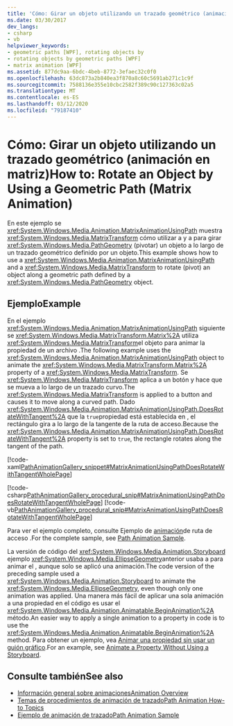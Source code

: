 ```yaml
---
title: 'Cómo: Girar un objeto utilizando un trazado geométrico (animación en matriz)'
ms.date: 03/30/2017
dev_langs:
- csharp
- vb
helpviewer_keywords:
- geometric paths [WPF], rotating objects by
- rotating objects by geometric paths [WPF]
- matrix animation [WPF]
ms.assetid: 877dc9aa-6bdc-4beb-8772-3efaec32c0f0
ms.openlocfilehash: 63dc873a2b840ea3f870a8c60c5691ab271c1c9f
ms.sourcegitcommit: 7588136e355e10cbc2582f389c90c127363c02a5
ms.translationtype: MT
ms.contentlocale: es-ES
ms.lasthandoff: 03/12/2020
ms.locfileid: "79187410"
---
```

# <a name="how-to-rotate-an-object-by-using-a-geometric-path-matrix-animation"></a><span data-ttu-id="9619e-102">Cómo: Girar un objeto utilizando un trazado geométrico (animación en matriz)</span><span class="sxs-lookup"><span data-stu-id="9619e-102">How to: Rotate an Object by Using a Geometric Path (Matrix Animation)</span></span>
<span data-ttu-id="9619e-103">En este ejemplo se <xref:System.Windows.Media.Animation.MatrixAnimationUsingPath> muestra <xref:System.Windows.Media.MatrixTransform> cómo utilizar a y a para girar <xref:System.Windows.Media.PathGeometry> (pivotar) un objeto a lo largo de un trazado geométrico definido por un objeto.</span><span class="sxs-lookup"><span data-stu-id="9619e-103">This example shows how to use a <xref:System.Windows.Media.Animation.MatrixAnimationUsingPath> and a <xref:System.Windows.Media.MatrixTransform> to rotate (pivot) an object along a geometric path defined by a <xref:System.Windows.Media.PathGeometry> object.</span></span>  
  
## <a name="example"></a><span data-ttu-id="9619e-104">Ejemplo</span><span class="sxs-lookup"><span data-stu-id="9619e-104">Example</span></span>  
 <span data-ttu-id="9619e-105">En el ejemplo <xref:System.Windows.Media.Animation.MatrixAnimationUsingPath> siguiente se <xref:System.Windows.Media.MatrixTransform.Matrix%2A> utiliza <xref:System.Windows.Media.MatrixTransform>el objeto para animar la propiedad de un archivo .</span><span class="sxs-lookup"><span data-stu-id="9619e-105">The following example uses the <xref:System.Windows.Media.Animation.MatrixAnimationUsingPath> object to animate the <xref:System.Windows.Media.MatrixTransform.Matrix%2A> property of a <xref:System.Windows.Media.MatrixTransform>.</span></span> <span data-ttu-id="9619e-106">Se <xref:System.Windows.Media.MatrixTransform> aplica a un botón y hace que se mueva a lo largo de un trazado curvo.</span><span class="sxs-lookup"><span data-stu-id="9619e-106">The <xref:System.Windows.Media.MatrixTransform> is applied to a button and causes it to move along a curved path.</span></span> <span data-ttu-id="9619e-107">Dado <xref:System.Windows.Media.Animation.MatrixAnimationUsingPath.DoesRotateWithTangent%2A> que la `true`propiedad está establecida en , el rectángulo gira a lo largo de la tangente de la ruta de acceso.</span><span class="sxs-lookup"><span data-stu-id="9619e-107">Because the <xref:System.Windows.Media.Animation.MatrixAnimationUsingPath.DoesRotateWithTangent%2A> property is set to `true`, the rectangle rotates along the tangent of the path.</span></span>  
  
 [!code-xaml[PathAnimationGallery_snippet#MatrixAnimationUsingPathDoesRotateWithTangentWholePage](~/samples/snippets/csharp/VS_Snippets_Wpf/PathAnimationGallery_snippet/CS/matrixanimationusingpathdoesrotatewithtangentexample.xaml#matrixanimationusingpathdoesrotatewithtangentwholepage)]  
  
 [!code-csharp[PathAnimationGallery_procedural_snip#MatrixAnimationUsingPathDoesRotateWithTangentWholePage](~/samples/snippets/csharp/VS_Snippets_Wpf/PathAnimationGallery_procedural_snip/CSharp/MatrixAnimationUsingPathDoesRotateWithTangentExample.cs#matrixanimationusingpathdoesrotatewithtangentwholepage)]
 [!code-vb[PathAnimationGallery_procedural_snip#MatrixAnimationUsingPathDoesRotateWithTangentWholePage](~/samples/snippets/visualbasic/VS_Snippets_Wpf/PathAnimationGallery_procedural_snip/VisualBasic/MatrixAnimationUsingPathDoesRotateWithTangentExample.vb#matrixanimationusingpathdoesrotatewithtangentwholepage)]  
  
 <span data-ttu-id="9619e-108">Para ver el ejemplo completo, consulte Ejemplo de [animación](https://github.com/Microsoft/WPF-Samples/tree/master/Animation/PathAnimations)de ruta de acceso .</span><span class="sxs-lookup"><span data-stu-id="9619e-108">For the complete sample, see [Path Animation Sample](https://github.com/Microsoft/WPF-Samples/tree/master/Animation/PathAnimations).</span></span>  
  
 <span data-ttu-id="9619e-109">La versión de código del <xref:System.Windows.Media.Animation.Storyboard> ejemplo <xref:System.Windows.Media.EllipseGeometry>anterior usaba a para animar el , aunque solo se aplicó una animación.</span><span class="sxs-lookup"><span data-stu-id="9619e-109">The code version of the preceding sample used a <xref:System.Windows.Media.Animation.Storyboard> to animate the <xref:System.Windows.Media.EllipseGeometry>, even though only one animation was applied.</span></span> <span data-ttu-id="9619e-110">Una manera más fácil de aplicar una sola animación a una propiedad en el código es usar el <xref:System.Windows.Media.Animation.Animatable.BeginAnimation%2A> método.</span><span class="sxs-lookup"><span data-stu-id="9619e-110">An easier way to apply a single animation to a property in code is to use the <xref:System.Windows.Media.Animation.Animatable.BeginAnimation%2A> method.</span></span> <span data-ttu-id="9619e-111">Para obtener un ejemplo, vea [Animar una propiedad sin usar un guión gráfico](how-to-animate-a-property-without-using-a-storyboard.md).</span><span class="sxs-lookup"><span data-stu-id="9619e-111">For an example, see [Animate a Property Without Using a Storyboard](how-to-animate-a-property-without-using-a-storyboard.md).</span></span>  
  
## <a name="see-also"></a><span data-ttu-id="9619e-112">Consulte también</span><span class="sxs-lookup"><span data-stu-id="9619e-112">See also</span></span>

- [<span data-ttu-id="9619e-113">Información general sobre animaciones</span><span class="sxs-lookup"><span data-stu-id="9619e-113">Animation Overview</span></span>](animation-overview.md)
- [<span data-ttu-id="9619e-114">Temas de procedimientos de animación de trazado</span><span class="sxs-lookup"><span data-stu-id="9619e-114">Path Animation How-to Topics</span></span>](path-animation-how-to-topics.md)
- [<span data-ttu-id="9619e-115">Ejemplo de animación de trazado</span><span class="sxs-lookup"><span data-stu-id="9619e-115">Path Animation Sample</span></span>](https://github.com/Microsoft/WPF-Samples/tree/master/Animation/PathAnimations)
